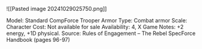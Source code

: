 ![[Pasted image 20241029025750.png]]

Model: Standard CompForce
Trooper Armor
Type: Combat armor
Scale: Character
Cost: Not available for sale
Availability: 4, X
Game Notes: +2 energy, +1D
physical.
Source: Rules of Engagement
– The Rebel SpecForce Handbook (pages 96-97)